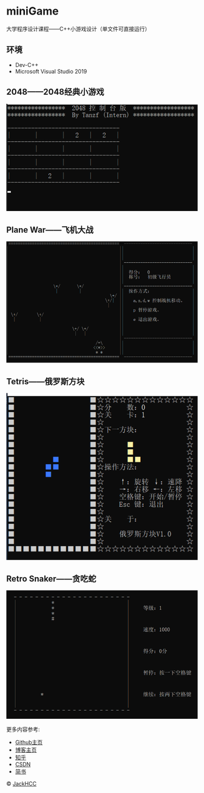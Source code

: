 # miniGame
大学程序设计课程——C++小游戏设计（单文件可直接运行）

## 环境

- Dev-C++
- Microsoft Visual Studio 2019

## 2048——2048经典小游戏

![](./images/2048.png)

## Plane War——飞机大战

![](./images/PlaneWar.png)

## Tetris——俄罗斯方块

![](./images/Tetris.png)

## Retro Snaker——贪吃蛇

![](./images/RetroSnaker.png)



更多内容参考:

+ [Github主页](https://github.com/JackHCC)
+ [博客主页](https://blog.creativecc.cn/)
+ [知乎](https://www.zhihu.com/people/jack-c-77)
+ [CSDN](https://blog.csdn.net/qq_43042024?spm=1010.2135.3001.5421)
+ [简书](https://www.jianshu.com/u/f4a500314f23)

© [JackHCC](https://github.com/JackHCC)
